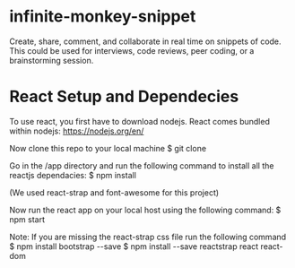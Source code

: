 # infinite-monkey-snippet
Create, share, comment, and collaborate in real time on snippets of code. This could be used for interviews, code reviews, peer coding, or a brainstorming session.

# React Setup and Dependecies
To use react, you first have to download nodejs. React comes bundled within nodejs:
https://nodejs.org/en/

Now clone this repo to your local machine
$ git clone <repo-main>

Go in the /app directory and run the following command to install all the reactjs dependacies:
$ npm install

(We used react-strap and font-awesome for this project)

Now run the react app on your local host using the following command:
$ npm start

Note: If you are missing the react-strap css file run the following command
$ npm install bootstrap --save
$ npm install --save reactstrap react react-dom
